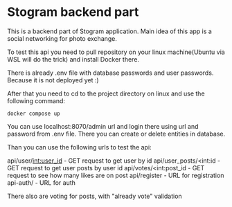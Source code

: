 # Stogram backend part

This is a backend part of Stogram application. Main idea of this app is a social networking for photo exchange.

To test this api you need to pull repository on your linux machine(Ubuntu via WSL will do the trick) and install Docker there.

There is already .env file with database passwords and user passwords. Because it is not deployed yet :)

After that you need to cd to the project directory on linux and use the following command:

```
docker compose up
```

You can use localhost:8070/admin url and login there using url and password from .env file. There you can create or delete entities in database.

Than you can use the following urls to test the api:

api/user/<int:user_id> - GET request to get user by id
api/user_posts/<int:id - GET request to get user posts by user id
api/votes/<int:post_id - GET request to see how many likes are on post
api/register - URL for registration
api-auth/ - URL for auth

There also are voting for posts, with "already vote" validation
